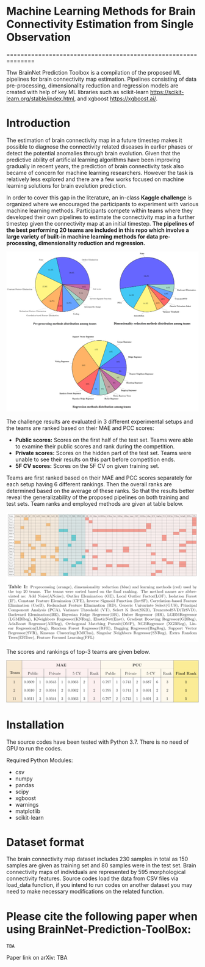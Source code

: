 # Machine Learning Methods for Brain Connectivity Estimation from Single Observation
==============================================================

Thw BrainNet Prediction Toolbox is a compilation of the proposed ML pipelines for brain connectivity map estimation.
Pipelines consisting of data pre-processing, dimensionality reduction and regression models are created with help of key ML libraries such as scikit-learn <https://scikit-learn.org/stable/index.html>, and xgboost <https://xgboost.ai/>.

# Introduction

The estimation of brain connectivity map in a future timestep makes it possible to diagnose the connectivity related diseases in earlier phases or detect the potential anomalies
through brain evolution. Given that the predictive ability of artificial learning algorithms have been improving gradually in recent years, the prediction of brain connectivity
task also became of concern for machine learning researchers. However the task is relatively less explored and there are a few works focused on machine learning solutions for
brain evolution prediction.

In order to cover this gap in the literature, an in-class **Kaggle challenge** is organized where we encouraged the participants to experiment with various machine learning
methods. Participants compete within teams where they developed their own pipelines to estimate the connectivity map in a further timestep given the connectivity map at an initial
timestep. **The pipelines of the best performing 20 teams are included in this repo which involve a large variety of built-in machine learning methods for data pre-processing, dimensionality
reduction and regression.**

![BrainNet](Fig1.png)

The challenge results are evaluated in 3 different experimental setups and the teams are ranked based on their MAE and PCC scores:
* **Public scores:** Scores on the first half of the test set. Teams were able to examine their public scores and rank during the competition.
* **Private scores:** Scores on the hidden part of the test set. Teams were unable to see their results on this part before competition ends.
* **5F CV scores:** Scores on the 5F CV on given training set. 

Teams are first ranked based on their MAE and PCC scores separately for each setup having 6 different rankings. Then the overall ranks are determined based on the average of these
ranks. So that the results better reveal the generalizability of the proposed pipelines on both training and test sets. Team ranks and employed methods are given at table below.

![BrainNet](Fig2.png)

The scores and rankings of top-3 teams are given below.

![BrainNet](Fig3.png)

# Installation

The source codes have been tested with Python 3.7. There is no need of GPU to run the codes.

Required Python Modules:

* csv
* numpy
* pandas
* scipy
* xgboost
* warnings
* matplotlib
* scikit-learn

# Dataset format

The brain connectivity map dataset includes 230 samples in total as 150 samples are given as training set and 80 samples were in the test set. Brain connectivity maps
of individuals are represented by 595 morphological connectivity features. Source codes load the data from CSV files via load_data function, if you intend to
run codes on another dataset you may need to make necessary modifications on the related function. 

# Please cite the following paper when using BrainNet-Prediction-ToolBox:

```
TBA

```
Paper link on arXiv:
TBA
